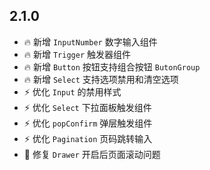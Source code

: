 ## 2.1.0
- 🔥 新增 `InputNumber` 数字输入组件
- 🔥 新增 `Trigger` 触发器组件
- 🔥 新增 `Button` 按钮支持组合按钮 `ButonGroup`
- 🔥 新增 `Select` 支持选项禁用和清空选项
- ⚡️ 优化 `Input` 的禁用样式
- ⚡️ 优化 `Select` 下拉面板触发组件
- ⚡️ 优化 `popConfirm` 弹层触发组件
- ⚡️ 优化 `Pagination` 页码跳转输入
- 🐞 修复 `Drawer` 开启后页面滚动问题